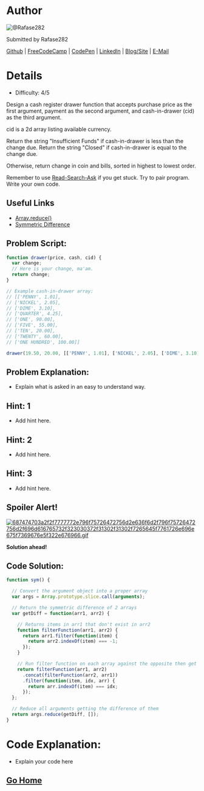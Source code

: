 # Author
![@Rafase282](https://avatars0.githubusercontent.com/Rafase282?&s=128)

Submitted by Rafase282

[Github](https://github.com/Rafase282) | [FreeCodeCamp](http://www.freecodecamp.com/rafase282) | [CodePen](http://codepen.io/Rafase282/) | [LinkedIn](https://www.linkedin.com/in/rafase282) | [Blog/Site](https://rafase282.wordpress.com/) | [E-Mail](mailto:rafase282@gmail.com)

# Details
- Difficulty: 4/5

Design a cash register drawer function that accepts purchase price as the first argument, payment as the second argument, and cash-in-drawer (cid) as the third argument.

cid is a 2d array listing available currency.

Return the string "Insufficient Funds" if cash-in-drawer is less than the change due. Return the string "Closed" if cash-in-drawer is equal to the change due.

Otherwise, return change in coin and bills, sorted in highest to lowest order.

Remember to use [ Read-Search-Ask](http://github.com/FreeCodeCamp/freecodecamp/wiki/How-to-get-help-when-you-get-stuck) if you get stuck. Try to pair program. Write your own code.

## Useful Links
- [Array.reduce()](https://developer.mozilla.org/en-US/docs/Web/JavaScript/Reference/Global_Objects/Array/Reduce)
- [Symmetric Difference](https://www.youtube.com/watch?v=PxffSUQRkG4)

## Problem Script:

```js
function drawer(price, cash, cid) {
  var change;
  // Here is your change, ma'am.
  return change;
}

// Example cash-in-drawer array:
// [['PENNY', 1.01],
// ['NICKEL', 2.05],
// ['DIME', 3.10],
// ['QUARTER', 4.25],
// ['ONE', 90.00],
// ['FIVE', 55.00],
// ['TEN', 20.00],
// ['TWENTY', 60.00],
// ['ONE HUNDRED', 100.00]]

drawer(19.50, 20.00, [['PENNY', 1.01], ['NICKEL', 2.05], ['DIME', 3.10], ['QUARTER', 4.25], ['ONE', 90.00], ['FIVE', 55.00], ['TEN', 20.00], ['TWENTY', 60.00], ['ONE HUNDRED', 100.00]]);
```

## Problem Explanation:
- Explain what is asked in an easy to understand way.

## Hint: 1
- Add hint here.

## Hint: 2
- Add hint here.

## Hint: 3
- Add hint here.

## Spoiler Alert!
[![687474703a2f2f7777772e796f75726472756d2e636f6d2f796f75726472756d2f696d616765732f323030372f31302f31302f7265645f7761726e696e675f7369676e5f322e676966.gif](https://files.gitter.im/FreeCodeCamp/Wiki/nlOm/thumb/687474703a2f2f7777772e796f75726472756d2e636f6d2f796f75726472756d2f696d616765732f323030372f31302f31302f7265645f7761726e696e675f7369676e5f322e676966.gif)](https://files.gitter.im/FreeCodeCamp/Wiki/nlOm/687474703a2f2f7777772e796f75726472756d2e636f6d2f796f75726472756d2f696d616765732f323030372f31302f31302f7265645f7761726e696e675f7369676e5f322e676966.gif)

**Solution ahead!**

## Code Solution:

```js
function sym() {

  // Convert the argument object into a proper array
  var args = Array.prototype.slice.call(arguments);

  // Return the symmetric difference of 2 arrays
  var getDiff = function(arr1, arr2) {

    // Returns items in arr1 that don't exist in arr2
    function filterFunction(arr1, arr2) {
      return arr1.filter(function(item) {
        return arr2.indexOf(item) === -1;
      });
    }

    // Run filter function on each array against the opposite then get unique values
    return filterFunction(arr1, arr2)
      .concat(filterFunction(arr2, arr1))
      .filter(function(item, idx, arr) {
        return arr.indexOf(item) === idx;
      });
  };

  // Reduce all arguments getting the difference of them
  return args.reduce(getDiff, []);
}
```

# Code Explanation:
- Explain your code here

## [Go Home](https://github.com/Rafase282/My-FreeCodeCamp-Code/wiki)
